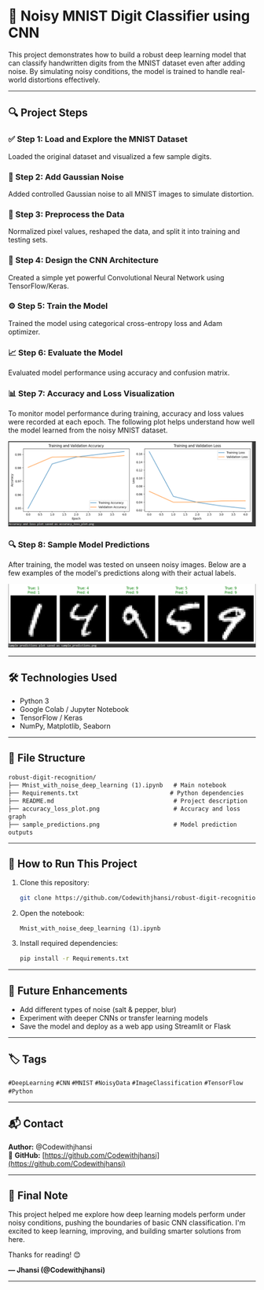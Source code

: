 # 🧠 Noisy MNIST Digit Classifier using CNN

This project demonstrates how to build a robust deep learning model that can classify handwritten digits from the MNIST dataset even after adding noise. By simulating noisy conditions, the model is trained to handle real-world distortions effectively.

---

## 🔍 Project Steps

### ✅ Step 1: Load and Explore the MNIST Dataset  
Loaded the original dataset and visualized a few sample digits.

### 🎯 Step 2: Add Gaussian Noise  
Added controlled Gaussian noise to all MNIST images to simulate distortion.

### 🧹 Step 3: Preprocess the Data  
Normalized pixel values, reshaped the data, and split it into training and testing sets.

### 🧠 Step 4: Design the CNN Architecture  
Created a simple yet powerful Convolutional Neural Network using TensorFlow/Keras.

### ⚙️ Step 5: Train the Model  
Trained the model using categorical cross-entropy loss and Adam optimizer.

### 📈 Step 6: Evaluate the Model  
Evaluated model performance using accuracy and confusion matrix.

### 📊 Step 7: Accuracy and Loss Visualization  
To monitor model performance during training, accuracy and loss values were recorded at each epoch. The following plot helps understand how well the model learned from the noisy MNIST dataset.

![Loss and Accuracy](accuracy_loss_plot.png)

### 🔍 Step 8: Sample Model Predictions  
After training, the model was tested on unseen noisy images. Below are a few examples of the model's predictions along with their actual labels.

![Predictions](sample_predictions.png)

---

## 🛠️ Technologies Used

- Python 3  
- Google Colab / Jupyter Notebook  
- TensorFlow / Keras  
- NumPy, Matplotlib, Seaborn

---

## 📁 File Structure

```
robust-digit-recognition/
├── Mnist_with_noise_deep_learning (1).ipynb   # Main notebook
├── Requirements.txt                          # Python dependencies
├── README.md                                  # Project description
├── accuracy_loss_plot.png                     # Accuracy and loss graph
├── sample_predictions.png                     # Model prediction outputs
```

---

## 🚀 How to Run This Project

1. Clone this repository:
   ```bash
   git clone https://github.com/Codewithjhansi/robust-digit-recognition.git
   ```

2. Open the notebook:
   ```
   Mnist_with_noise_deep_learning (1).ipynb
   ```

3. Install required dependencies:
   ```bash
   pip install -r Requirements.txt
   ```

---

## 🔮 Future Enhancements

- Add different types of noise (salt & pepper, blur)
- Experiment with deeper CNNs or transfer learning models
- Save the model and deploy as a web app using Streamlit or Flask

---

## 🏷️ Tags

`#DeepLearning` `#CNN` `#MNIST` `#NoisyData` `#ImageClassification` `#TensorFlow` `#Python`

---

## 📬 Contact

**Author:** @Codewithjhansi  
📎 **GitHub:** [https://github.com/Codewithjhansi](https://github.com/Codewithjhansi)

---

## 🙌 Final Note

This project helped me explore how deep learning models perform under noisy conditions, pushing the boundaries of basic CNN classification. I'm excited to keep learning, improving, and building smarter solutions from here.

Thanks for reading! 😊

**— Jhansi (@Codewithjhansi)**

---


